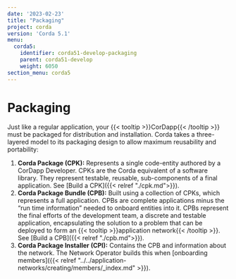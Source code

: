 ```yaml
---
date: '2023-02-23'
title: "Packaging"
project: corda
version: 'Corda 5.1'
menu:
  corda5:
    identifier: corda51-develop-packaging
    parent: corda51-develop
    weight: 6050
section_menu: corda5
---
```

# Packaging
Just like a regular application, your {{< tooltip >}}CorDapp{{< /tooltip >}} must be packaged for distribution and installation. Corda takes a three-layered model to its packaging design to allow maximum reusability and portability:

1. **Corda Package (CPK):** Represents a single code-entity authored by a CorDapp Developer. CPKs are the Corda equivalent of a software library. They represent testable, reusable, sub-components of a final application. See [Build a CPK]({{< relref "./cpk.md">}}).
2. **Corda Package Bundle (CPB):** Built using a collection of CPKs, which represents a full application. CPBs are complete applications minus the “run time information” needed to onboard entities into it. CPBs represent the final efforts of the development team, a discrete and testable application, encapsulating the solution to a problem that can be deployed to form an {{< tooltip >}}application network{{< /tooltip >}}. See [Build a CPB]({{< relref "./cpb.md">}}).
3. **Corda Package Installer (CPI):** Contains the CPB and information about the network. The Network Operator builds this when [onboarding members]({{< relref "../../application-networks/creating/members/_index.md" >}}).
